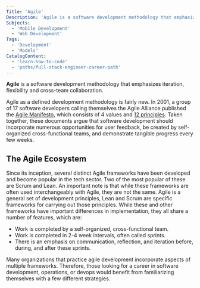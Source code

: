 ```yaml
---
Title: 'Agile'
Description: 'Agile is a software development methodology that emphasizes iteration, flexibility, and cross-team collaboration.'
Subjects:
  - 'Mobile Development'
  - 'Web Development'
Tags:
  - 'Development'
  - 'Models'
CatalogContent:
  - 'learn-how-to-code'
  - 'paths/full-stack-engineer-career-path'
---
```


**Agile** is a software development methodology that emphasizes iteration, flexibility and cross-team collaboration.

Agile as a defined development methodology is fairly new. In 2001, a group of 17 software developers calling themselves the Agile Alliance published the [Agile Manifesto](https://www.agilealliance.org/agile101/the-agile-manifesto/), which consists of 4 values and [12 principles](https://www.agilealliance.org/agile101/12-principles-behind-the-agile-manifesto). Taken together, these documents argue that software development should incorporate numerous opportunities for user feedback, be created by self-organized cross-functional teams, and demonstrate tangible progress every few weeks.

## The Agile Ecosystem

Since its inception, several distinct Agile frameworks have been developed and become popular in the tech sector. Two of the most popular of these are Scrum and Lean. An important note is that while these frameworks are often used interchangeably with Agile, they are not the same. Agile is a general set of development principles, Lean and Scrum are specific frameworks for carrying out those principles. While these and other frameworks have important differences in implementation, they all share a number of features, which are:

- Work is completed by a self-organized, cross-functional team.
- Work is completed in 2-4 week intervals, often called sprints.
- There is an emphasis on communication, reflection, and iteration before, during, and after these sprints.

Many organizations that practice agile development incorporate aspects of multiple frameworks. Therefore, those looking for a career in software development, operations, or devops would benefit from familiarizing themselves with a few different strategies.
